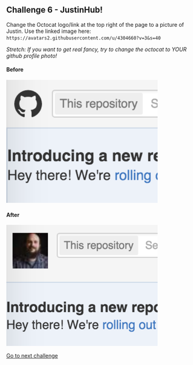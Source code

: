 ## Challenge 6 - JustinHub!
Change the Octocat logo/link at the top right of the page to a picture of Justin.  Use the linked image here:
 `https://avatars2.githubusercontent.com/u/4304660?v=3&s=40`

*Stretch: If you want to get real fancy, try to change the octocat to YOUR github profile photo!*  

#### Before
<img src="img/6a.png" width=400px>

<br>

#### After
<img src="img/6b.png" width=400px>

[Go to next challenge](challenge-7.md)

